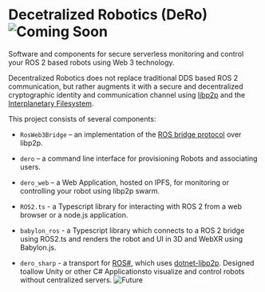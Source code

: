 # Decetralized Robotics (DeRo) ![Coming Soon](https://img.shields.io/badge/Coming%20Soon-8A2BE2)
Software and components for secure serverless monitoring and control your ROS 2 based robots using Web 3 technology.

Decentralized Robotics does not replace traditional DDS based ROS 2 communication, but rather augments it with a secure and decentralized cryptographic identity and communication channel using [libp2p](https://libp2p.io) and the [Interplanetary Filesystem](http://ipfs.io).

This project consists of several components:

- `RosWeb3Bridge` – an implementation of the [ROS bridge protocol](https://github.com/RobotWebTools/rosbridge_suite/blob/ros2/ROSBRIDGE_PROTOCOL.md) over libp2p.

- `dero` – a command line interface for provisioning Robots and associating users.

- `dero_web` – a Web Application, hosted on IPFS, for monitoring or controlling your robot using libp2p swarm.

- `ROS2.ts` - a Typescript library for interacting with ROS 2 from a web browser or a node.js application.

- `babylon_ros` - a Typescript library which connects to a ROS 2 bridge using ROS2.ts and renders the robot and UI in 3D and WebXR using Babylon.js.

- `dero_sharp` - a transport for [ROS#](https://github.com/siemens/ros-sharp), which uses [dotnet-libp2p](https://github.com/NethermindEth/dotnet-libp2p). Designed toallow Unity or other C# Applicationsto visualize and control robots without centralized servers. ![Future](https://img.shields.io/badge/Future-8A2BE2)
